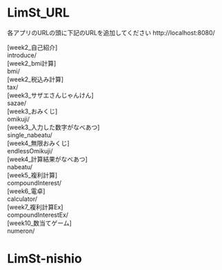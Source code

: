 # LimSt_URL
各アプリのURLの頭に下記のURLを追加してください
http://localhost:8080/

[week2_自己紹介]  
introduce/  
[week2_bmi計算]  
bmi/  
[week2_税込み計算]  
tax/  
[week3_サザエさんじゃんけん]  
sazae/  
[week3_おみくじ]  
omikuji/  
[week3_入力した数字がなべあつ]  
single_nabeatu/  
[week4_無限おみくじ]  
endlessOmikuji/  
[week4_計算結果がなべあつ]  
nabeatu/  
[week5_複利計算]  
compoundInterest/  
[week6_電卓]  
calculator/  
[week7_複利計算Ex]  
compoundInterestEx/  
[week10_数当てゲーム]  
numeron/  
# LimSt-nishio
